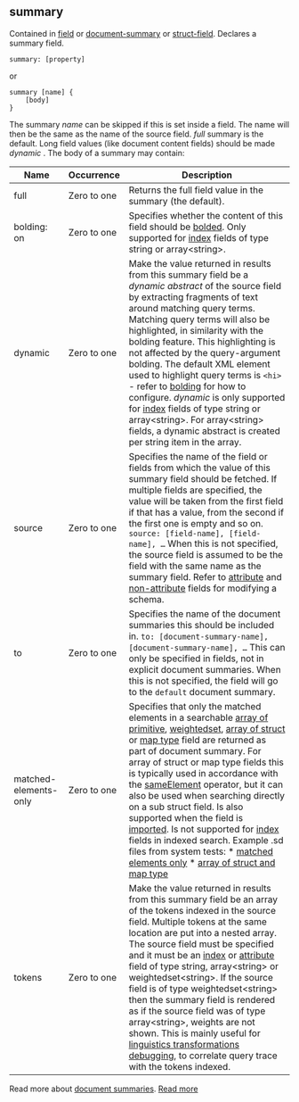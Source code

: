 ## summary

Contained in [field](https://docs.vespa.ai/en/reference/schema-reference.html#field) or [document-summary](https://docs.vespa.ai/en/reference/schema-reference.html#document-summary) or [struct-field](https://docs.vespa.ai/en/reference/schema-reference.html#struct-field). Declares a summary field.

```
summary: [property]
```

or

```
summary [name] {
    [body]
}
```

The summary *name* can be skipped if this is set inside a field. The name will then be the same as the name of the source field. *full* summary is the default. Long field values (like document content fields) should be made *dynamic* . The body of a summary may contain:

|         Name          | Occurrence  |                                                                                                                                                                                                                                                                                                                                                                                                                                                                                                                                                                                                                                            Description                                                                                                                                                                                                                                                                                                                                                                                                                                                                                                                                                                                                                                            |
|-----------------------|-------------|---------------------------------------------------------------------------------------------------------------------------------------------------------------------------------------------------------------------------------------------------------------------------------------------------------------------------------------------------------------------------------------------------------------------------------------------------------------------------------------------------------------------------------------------------------------------------------------------------------------------------------------------------------------------------------------------------------------------------------------------------------------------------------------------------------------------------------------------------------------------------------------------------------------------------------------------------------------------------------------------------------------------------------------------------------------------------------------------------------------------------------------------------------------------------------------------------------------------------------------------------------------------------------------------------|
| full                  | Zero to one | Returns the full field value in the summary (the default).                                                                                                                                                                                                                                                                                                                                                                                                                                                                                                                                                                                                                                                                                                                                                                                                                                                                                                                                                                                                                                                                                                                                                                                                                                        |
| bolding: on           | Zero to one | Specifies whether the content of this field should be [bolded](https://docs.vespa.ai/en/reference/schema-reference.html#bolding). Only supported for [index](https://docs.vespa.ai/en/reference/schema-reference.html#indexing-index) fields of type string or array\<string\>.                                                                                                                                                                                                                                                                                                                                                                                                                                                                                                                                                                                                                                                                                                                                                                                                                                                                                                                                                                                                                   |
| dynamic               | Zero to one | Make the value returned in results from this summary field be a *dynamic abstract* of the source field by extracting fragments of text around matching query terms. Matching query terms will also be highlighted, in similarity with the bolding feature. This highlighting is not affected by the query-argument bolding. The default XML element used to highlight query terms is `<hi>` - refer to [bolding](https://docs.vespa.ai/en/reference/schema-reference.html#bolding) for how to configure. *dynamic* is only supported for [index](https://docs.vespa.ai/en/reference/schema-reference.html#indexing-index) fields of type string or array\<string\>. For array\<string\> fields, a dynamic abstract is created per string item in the array.                                                                                                                                                                                                                                                                                                                                                                                                                                                                                                                                       |
| source                | Zero to one | Specifies the name of the field or fields from which the value of this summary field should be fetched. If multiple fields are specified, the value will be taken from the first field if that has a value, from the second if the first one is empty and so on. ``` source: [field-name], [field-name], … ``` When this is not specified, the source field is assumed to be the field with the same name as the summary field. Refer to [attribute](https://docs.vespa.ai/en/reference/schema-reference.html#add-or-remove-an-existing-document-field-from-document-summary) and [non-attribute](https://docs.vespa.ai/en/reference/schema-reference.html#add-or-remove-a-new-non-attribute-document-field-from-document-summary) fields for modifying a schema.                                                                                                                                                                                                                                                                                                                                                                                                                                                                                                                                 |
| to                    | Zero to one | Specifies the name of the document summaries this should be included in. ``` to: [document-summary-name], [document-summary-name], … ``` This can only be specified in fields, not in explicit document summaries. When this is not specified, the field will go to the `default` document summary.                                                                                                                                                                                                                                                                                                                                                                                                                                                                                                                                                                                                                                                                                                                                                                                                                                                                                                                                                                                               |
| matched-elements-only | Zero to one | Specifies that only the matched elements in a searchable [array of primitive](https://docs.vespa.ai/en/reference/schema-reference.html#array), [weightedset](https://docs.vespa.ai/en/reference/schema-reference.html#weightedset), [array of struct](https://docs.vespa.ai/en/reference/schema-reference.html#array) or [map type](https://docs.vespa.ai/en/reference/schema-reference.html#map) field are returned as part of document summary. For array of struct or map type fields this is typically used in accordance with the [sameElement](https://docs.vespa.ai/en/reference/query-language-reference.html#sameelement) operator, but it can also be used when searching directly on a sub struct field. Is also supported when the field is [imported](https://docs.vespa.ai/en/reference/schema-reference.html#import-field). Is not supported for [index](https://docs.vespa.ai/en/reference/schema-reference.html#index) fields in indexed search. Example .sd files from system tests: * [matched elements only](https://github.com/vespa-engine/system-test/blob/master/tests/search/matched_elements_only/indexed/test.sd) * [array of struct and map type](https://github.com/vespa-engine/system-test/blob/master/tests/search/struct_and_map_types/attribute_fields/test.sd) |
| tokens                | Zero to one | Make the value returned in results from this summary field be an array of the tokens indexed in the source field. Multiple tokens at the same location are put into a nested array. The source field must be specified and it must be an [index](https://docs.vespa.ai/en/reference/schema-reference.html#indexing-index) or [attribute](https://docs.vespa.ai/en/reference/schema-reference.html#indexing-attribute) field of type string, array\<string\> or weightedset\<string\>. If the source field is of type weightedset\<string\> then the summary field is rendered as if the source field was of type array\<string\>, weights are not shown. This is mainly useful for [linguistics transformations debugging](https://docs.vespa.ai/en/text-matching.html#tokens-example), to correlate query trace with the tokens indexed.                                                                                                                                                                                                                                                                                                                                                                                                                                                         |

Read more about [document summaries](https://docs.vespa.ai/en/document-summaries.html).
[Read more](https://docs.vespa.ai/en/reference/schema-reference.html#summary)
